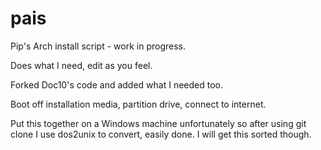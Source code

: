# pais
Pip's Arch install script - work in progress.

Does what I need, edit as you feel.

Forked Doc10's code and added what I needed too.

Boot off installation media, partition drive, connect to internet.

Put this together on a Windows machine unfortunately so after using git clone I use dos2unix to convert, easily done. I will get this sorted though.


